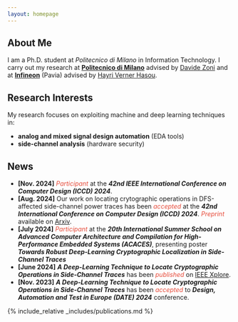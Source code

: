 ```yaml
---
layout: homepage
---
```


## About Me

I am a Ph.D. student at *Politecnico di Milano* in Information Technology.
I carry out my research at **[Politecnico di Milano](https://www.polimi.it/)**
advised by [Davide Zoni](https://zoni.faculty.polimi.it/) 
and at  **[Infineon](https://www.infineon.com/)** (Pavia) 
advised by [Hayri Verner Hasou](https://www.linkedin.com/in/hayri/?locale=it_IT).

## Research Interests
My research focuses on exploiting machine and deep learning 
techniques in:
- **analog and mixed signal design automation** (EDA tools)
- **side-channel analysis** (hardware security)

## News
- **[Nov. 2024]** <i style="color:#e74d3c">Participant</i> at the ***42nd IEEE International Conference on Computer Design (ICCD) 2024***.
- **[Aug. 2024]** Our work on locating crytographic operations in DFS-affected side-channel power traces has been <i style="color:#e74d3c">accepted</i> at
	the ***42nd International Conference on Computer Design (ICCD) 2024***. <i style="color:#e74d3c">Preprint</i> 
	available on [Arxiv](https://arxiv.org/abs/2408.06296).
- **[July 2024]** <i style="color:#e74d3c">Participant</i> at the ***20th International Summer School on Advanced Computer Architecture 
	and Compilation for High-Performance Embedded Systems (ACACES)***, presenting poster 
	***Towards Robust Deep-Learning Cryptographic Localization in Side-Channel Traces***
- **[June 2024]** ***A Deep-Learning Technique to Locate Cryptographic Operations in Side-Channel Traces*** 
	has been <i style="color:#e74d3c">published</i> on [IEEE Xplore](https://ieeexplore.ieee.org/document/10546758).
- **[Nov. 2023]** ***A Deep-Learning Technique to Locate Cryptographic Operations in Side-Channel Traces*** 
	has been <i style="color:#e74d3c">accepted</i> to ***Design, Automation and Test in Europe (DATE) 2024*** conference.

{% include_relative _includes/publications.md %}
